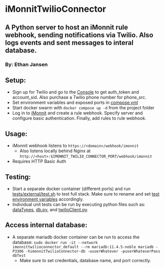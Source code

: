 # iMonnitTwilioConnector
## A Python server to host an iMonnit rule webhook, sending notifications via Twilio. Also logs events and sent messages to interal database.
### By: Ethan Jansen

## Setup:
 - Sign up for Twilio and go to the [Console](https://www.twilio.com/console) to get auth_token and account_sid. Also purchase a Twilio phone number for phone_src.
 - Set environment variables and exposed ports in [compose.yml](compose.yml)
 - Start docker swarm with `docker compose up -d` from the project folder
 - Log in to [iMonnit](https://www.imonnit.com/API/) and create a rule webhook. Specify server and configure basic authentication. Finally, add rules to rule webhook.
 
## Usage:
 - iMonnit webhook listens to `https://<domain>/webhook/imonnit`
    - Also listens locally behind Nginx at `http://<host>:$IMONNIT_TWILIO_CONNECTOR_PORT/webhook/imonnit`
 - Requires HTTP Basic Auth

## Testing:
 - Start a separate docker container (different ports) and run [tests/external/test.sh](server/tests/external/test.sh) to test full stack. Make sure to rename and set [test environment variables](server/tests/external/defaultTesting.env-example) accordingly.
 - Individual unit tests can be run by executing python files such as: [dataTypes](server/iMonnitTwilioConnector/dataTypes.py), [db.py](server/iMonnitTwilioConnector/db.py), and [twilioClient.py](server/iMonnitTwilioConnector/twilioClient.py).

## Access internal database:
 - A separate mariadb docker container can be run to access the database: `sudo docker run -it --network imonnittwilioconnector_default --rm mariadb:11.4.5-noble mariadb -P3306 -himonnitTwilioConnector-db -uuserWhatever -puserWhateverPass dbTest`
    - Make sure to set credentials, database name, and port correctly.
